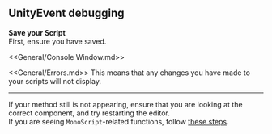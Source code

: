 ## UnityEvent debugging

**Save your Script**  
First, ensure you have saved.

<<General/Console Window.md>>

<<General/Errors.md>>
This means that any changes you have made to your scripts will not display.  

---  

If your method still is not appearing, ensure that you are looking at the correct component, and try restarting the editor.  
If you are seeing `MonoScript`-related functions, follow [these steps](Incorrect%20Assignment.md).